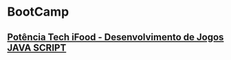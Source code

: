 # BootCamp
## [Potência Tech iFood - Desenvolvimento de Jogos JAVA SCRIPT](https://github.com/Guilhermejf/dio.estudos/bootcamp/jogosjacascript.md)
